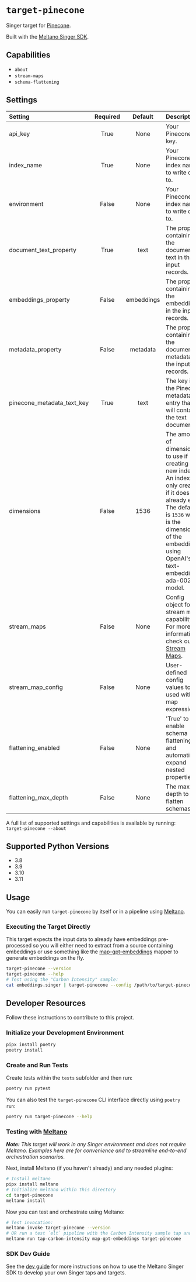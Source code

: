# `target-pinecone`

Singer target for [Pinecone](https://www.pinecone.io/).

Built with the [Meltano Singer SDK](https://sdk.meltano.com).

## Capabilities

* `about`
* `stream-maps`
* `schema-flattening`

## Settings

| Setting                   | Required | Default | Description |
|:--------------------------|:--------:|:-------:|:------------|
| api_key                   | True     | None    | Your Pinecone API key. |
| index_name                | True     | None    | Your Pinecone index name to write data to. |
| environment               | False    | None    | Your Pinecone index name to write data to. |
| document_text_property    | True     | text    | The property containing the document text in the input records. |
| embeddings_property       | False    | embeddings | The property containing the embeddings in the input records. |
| metadata_property         | False    | metadata | The property containing the document metadata in the input records. |
| pinecone_metadata_text_key| True     | text    | The key in the Pinecone metadata entry that will contain the text document. |
| dimensions                | False    |    1536 | The amount of dimensions to use if creating a new index. An index is only created if it doesn't already exist. The default is `1536` which is the dimensions of the embeddings using OpenAI's text-embedding-ada-002 model. |
| stream_maps               | False    | None    | Config object for stream maps capability. For more information check out [Stream Maps](https://sdk.meltano.com/en/latest/stream_maps.html). |
| stream_map_config         | False    | None    | User-defined config values to be used within map expressions. |
| flattening_enabled        | False    | None    | 'True' to enable schema flattening and automatically expand nested properties. |
| flattening_max_depth      | False    | None    | The max depth to flatten schemas. |

A full list of supported settings and capabilities is available by running: `target-pinecone --about`

## Supported Python Versions

* 3.8
* 3.9
* 3.10
* 3.11

## Usage

You can easily run `target-pinecone` by itself or in a pipeline using [Meltano](https://meltano.com/).

### Executing the Target Directly

This target expects the input data to already have embeddings pre-processed so you will either need to extract from a source containing embeddings or use something like the [map-gpt-embeddings](https://github.com/MeltanoLabs/map-gpt-embeddings) mapper to generate embeddings on the fly.

```bash
target-pinecone --version
target-pinecone --help
# Test using the "Carbon Intensity" sample:
cat embeddings.singer | target-pinecone --config /path/to/target-pinecone-config.json
```

## Developer Resources

Follow these instructions to contribute to this project.

### Initialize your Development Environment

```bash
pipx install poetry
poetry install
```

### Create and Run Tests

Create tests within the `tests` subfolder and
  then run:

```bash
poetry run pytest
```

You can also test the `target-pinecone` CLI interface directly using `poetry run`:

```bash
poetry run target-pinecone --help
```

### Testing with [Meltano](https://meltano.com/)

_**Note:** This target will work in any Singer environment and does not require Meltano.
Examples here are for convenience and to streamline end-to-end orchestration scenarios._

Next, install Meltano (if you haven't already) and any needed plugins:

```bash
# Install meltano
pipx install meltano
# Initialize meltano within this directory
cd target-pinecone
meltano install
```

Now you can test and orchestrate using Meltano:

```bash
# Test invocation:
meltano invoke target-pinecone --version
# OR run a test `elt` pipeline with the Carbon Intensity sample tap and map-gpt-embeddings:
meltano run tap-carbon-intensity map-gpt-embeddings target-pinecone
```

### SDK Dev Guide

See the [dev guide](https://sdk.meltano.com/en/latest/dev_guide.html) for more instructions on how to use the Meltano Singer SDK to
develop your own Singer taps and targets.
